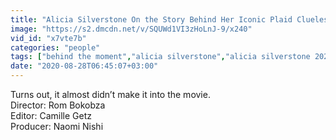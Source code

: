 ```yaml
---
title: "Alicia Silverstone On the Story Behind Her Iconic Plaid Clueless Suit"
image: "https://s2.dmcdn.net/v/SQUWd1VI3zHoLnJ-9/x240"
vid_id: "x7vte7b"
categories: "people"
tags: ["behind the moment","alicia silverstone","alicia silverstone 2020"]
date: "2020-08-28T06:45:07+03:00"
---
```

Turns out, it almost didn’t make it into the movie.  <br>Director: Rom Bokobza  <br>Editor: Camille Getz  <br>Producer: Naomi Nishi

